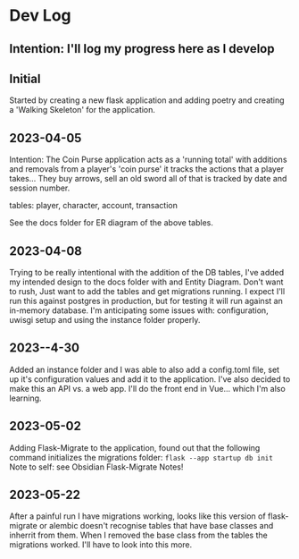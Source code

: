 # Dev Log

## Intention: I'll log my progress here as I develop

## Initial
Started by creating a new flask application and adding poetry and creating a 'Walking Skeleton' for the application.

## 2023-04-05
Intention: The Coin Purse application acts as a 'running total' with additions and removals from a player's 'coin purse' it tracks the actions that a player takes... They buy arrows, sell an old sword all of that is tracked by date and session number.

tables: player, character, account, transaction

See the docs folder for ER diagram of the above tables.

## 2023-04-08
Trying to be really intentional with the addition of the DB tables, I've added my intended design to the docs folder with and Entity Diagram. Don't want to rush, Just want to add the tables and get migrations running. I expect I'll run this against postgres in production, but for testing it will run against an in-memory database. I'm anticipating some issues with: configuration, uwisgi setup and using the instance folder properly.

## 2023--4-30
Added an instance folder and I was able to also add a config.toml file, set up it's configuration values and add it to the application. I've also decided to make this an API vs. a web app. I'll do the front end in Vue... which I'm also learning.

## 2023-05-02
Adding Flask-Migrate to the application, found out that the following command initializes the migrations folder: `flask --app startup db init`
Note to self: see Obsidian Flask-Migrate Notes!

## 2023-05-22
After a painful run I have migrations working, looks like this version of flask-migrate or alembic doesn't recognise tables that have base classes and inherrit from them. When I removed the base class from the tables the migrations worked. I'll have to look into this more.
